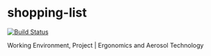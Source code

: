 # shopping-list
[![Build Status](https://travis-ci.org/VictorWinberg/shopping-list.svg?branch=master)](https://travis-ci.org/VictorWinberg/shopping-list)

Working Environment, Project | Ergonomics and Aerosol Technology
